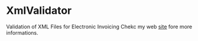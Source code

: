# XmlValidator
Validation of XML Files for Electronic Invoicing
Chekc my web [site](http://milosev.com/index.php/downloads/validation-of-xml-files-for-electronic-invoicing) fore more informations.
